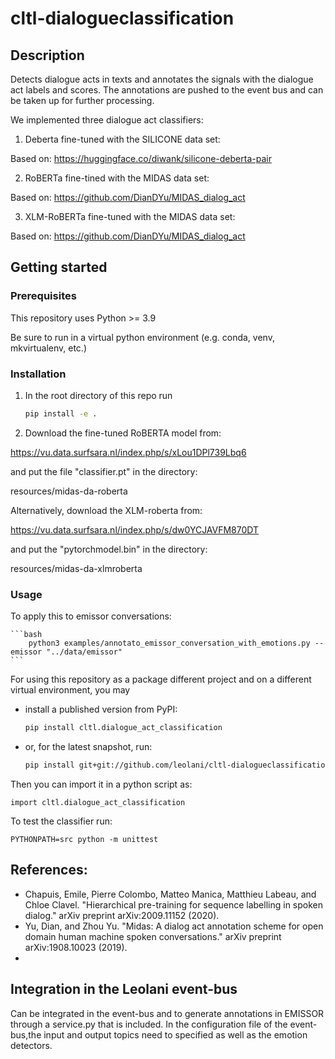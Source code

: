 # cltl-dialogueclassification

## Description

Detects dialogue acts in texts and annotates the signals with the dialogue act labels and scores.
The annotations are pushed to the event bus and can be taken up for further processing.

We implemented three dialogue act classifiers:

1) Deberta fine-tuned with the SILICONE data set:

Based on: https://huggingface.co/diwank/silicone-deberta-pair

2) RoBERTa fine-tined with the MIDAS data set:

Based on: https://github.com/DianDYu/MIDAS_dialog_act

3) XLM-RoBERTa fine-tuned with the MIDAS data set:

Based on: https://github.com/DianDYu/MIDAS_dialog_act

## Getting started

### Prerequisites

This repository uses Python >= 3.9

Be sure to run in a virtual python environment (e.g. conda, venv, mkvirtualenv, etc.)

### Installation

1. In the root directory of this repo run

    ```bash
    pip install -e .
    ```
2. Download the fine-tuned RoBERTA model from:

https://vu.data.surfsara.nl/index.php/s/xLou1DPl739Lbq6

and put the file "classifier.pt" in the directory:

resources/midas-da-roberta

Alternatively, download the XLM-roberta from: 

https://vu.data.surfsara.nl/index.php/s/dw0YCJAVFM870DT

and put the "pytorchmodel.bin" in the directory:

resources/midas-da-xlmroberta

### Usage

To apply this to emissor conversations:

    ```bash
        python3 examples/annotato_emissor_conversation_with_emotions.py --emissor "../data/emissor"
    ```

For using this repository as a package different project and on a different virtual environment, you may

- install a published version from PyPI:

    ```bash
    pip install cltl.dialogue_act_classification
    ```

- or, for the latest snapshot, run:

    ```bash
    pip install git+git://github.com/leolani/cltl-dialogueclassification.git@main
    ```

Then you can import it in a python script as:

    import cltl.dialogue_act_classification

To test the classifier run:

```commandline
PYTHONPATH=src python -m unittest
```

## References:
- Chapuis, Emile, Pierre Colombo, Matteo Manica, Matthieu Labeau, and Chloe Clavel. "Hierarchical pre-training for sequence labelling in spoken dialog." arXiv preprint arXiv:2009.11152 (2020).
- Yu, Dian, and Zhou Yu. "Midas: A dialog act annotation scheme for open domain human machine spoken conversations." arXiv preprint arXiv:1908.10023 (2019).
- 

## Integration in the Leolani event-bus

Can be integrated in the event-bus and to generate annotations in EMISSOR through a service.py that is included.
In the configuration file of the event-bus,the input and output topics need to specified as well as the emotion detectors.



